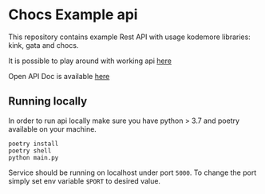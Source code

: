 # Chocs Example api
This repository contains example Rest API with usage kodemore libraries: kink, gata and chocs.

It is possible to play around with working api [here](https://chocs-api.herokuapp.com)

Open API Doc is available [here](openapi.yml)

## Running locally
In order to run api locally make sure you have python > 3.7 and poetry available on your machine. 

```shell script
poetry install
poetry shell
python main.py
```

Service should be running on localhost under port `5000`. To change the port simply set
env variable `$PORT` to desired value.
